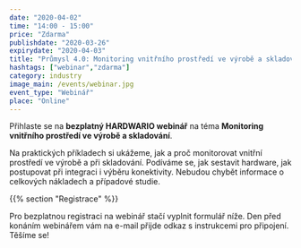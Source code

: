 ```yaml
---
date: "2020-04-02"
time: "14:00 - 15:00"
price: "Zdarma"
publishdate: "2020-03-26"
expirydate: "2020-04-03"
title: "Průmysl 4.0: Monitoring vnitřního prostředí ve výrobě a skladování - postupy, případové studie, náklady"
hashtags: ["webinar","zdarma"]
category: industry
image_main: /events/webinar.jpg
event_type: "Webinář"
place: "Online"
---
```


Přihlaste se na **bezplatný HARDWARIO webinář** na téma **Monitoring vnitřního prostředí ve výrobě a skladování**.

Na praktických příkladech si ukážeme, jak a proč monitorovat vnitřní prostředí ve výrobě a při skladování. Podíváme se, jak sestavit hardware, jak postupovat při integraci i výběru konektivity. Nebudou chybět informace o celkových nákladech a případové studie.

{{% section "Registrace" %}}

Pro bezplatnou registraci na webinář stačí vyplnit formulář níže. Den před konáním webinářem vám na e-mail přijde odkaz s instrukcemi pro připojení. Těšíme se!

<script charset="utf-8" type="text/javascript" src="//js.hsforms.net/forms/shell.js"></script>
<script>
  hbspt.forms.create({
	portalId: "5453210",
	formId: "7b0f7130-4b8e-49a7-a4de-770781456b6e"
});
</script>
